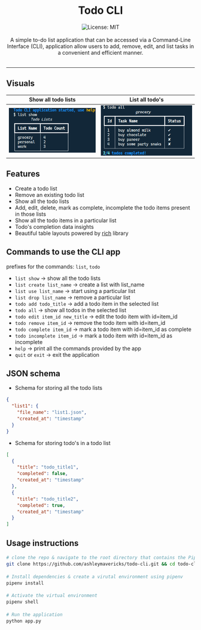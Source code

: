 <div align="center">
<h1 align="center">Todo CLI</h1>
<img alt="License: MIT" src="https://img.shields.io/badge/License-MIT-blue.svg"/><br><br>
A simple to-do list application that can be accessed via a Command-Line Interface (CLI), application allow users to add, remove, edit, and list tasks in a convenient and efficient manner.<br><br>
</div>

---
## Visuals
Show all todo lists | List all todo's
:-------------------------:|:-------------------------:
![](assets/show_todo_lists.png) | ![](assets/list_all_todos.png)

## Features

- Create a todo list
- Remove an existing todo list
- Show all the todo lists
- Add, edit, delete, mark as complete, incomplete the todo items present in those lists
- Show all the todo items in a particular list
- Todo's completion data insights
- Beautiful table layouts powered by [rich](https://github.com/Textualize/rich) library

## Commands to use the CLI app

prefixes for the commands: `list`, `todo`

- `list show` -> show all the todo lists
- `list create list_name` -> create a list with list_name
- `list use list_name` -> start using a particular list
- `list drop list_name` -> remove a particular list
- `todo add todo_title` -> add a todo item in the selected list
- `todo all` -> show all todos in the selected list
- `todo edit item_id new_title` -> edit the todo item with id=item_id
- `todo remove item_id` -> remove the todo item with id=item_id
- `todo complete item_id` -> mark a todo item with id=item_id as complete
- `todo incomplete item_id` -> mark a todo item with id=item_id as incomplete
- `help` -> print all the commands provided by the app
- `quit` or `exit` -> exit the application

## JSON schema

- Schema for storing all the todo lists

```JSON
{
  "list1": {
    "file_name": "list1.json",
    "created_at": "timestamp"
  }
}
```
- Schema for storing todo's in a todo list
```JSON
[
  {
    "title": "todo_title1",
    "completed": false,
    "created_at": "timestamp"
  },
  {
    "title": "todo_title2",
    "completed": true,
    "created_at": "timestamp"
  }
]
```

## Usage instructions
```bash
# clone the repo & navigate to the root directory that contains the Pipfile
git clone https://github.com/ashleymavericks/todo-cli.git && cd todo-cli

# Install dependencies & create a virutal environment using pipenv
pipenv install

# Activate the virtual environment
pipenv shell

# Run the application
python app.py
```
